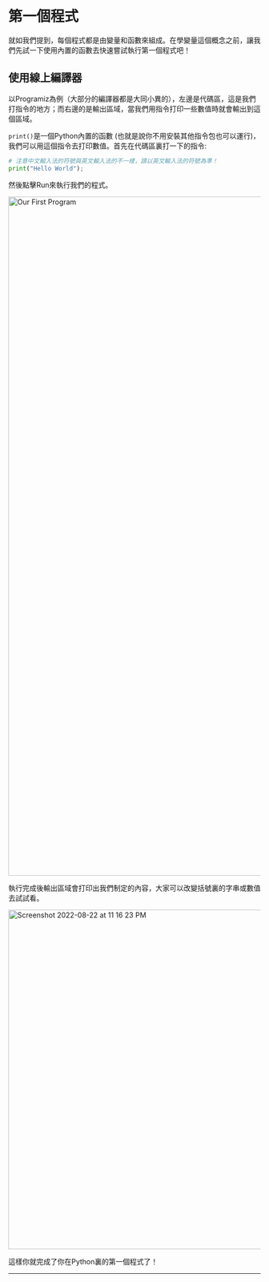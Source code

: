 # 第一個程式
就如我們提到，每個程式都是由變量和函數來組成。在學變量這個概念之前，讓我們先試一下使用內置的函數去快速嘗試執行第一個程式吧！

## 使用線上編譯器
以Programiz為例（大部分的編譯器都是大同小異的），左邊是代碼區，這是我們打指令的地方；而右邊的是輸出區域，當我們用指令打印一些數值時就會輸出到這個區域。

`print()`是一個Python內置的函數 (也就是說你不用安裝其他指令包也可以運行)，我們可以用這個指令去打印數值。首先在代碼區裏打一下的指令:
```python
# 注意中文輸入法的符號與英文輸入法的不一樣，請以英文輸入法的符號為準！
print("Hello World");
```
然後點擊Run來執行我們的程式。

<img width="1356" alt="Our First Program" src="https://user-images.githubusercontent.com/82365010/185956560-3582e3d1-9ca4-4987-90d8-31da3641cde0.png">

執行完成後輸出區域會打印出我們制定的內容，大家可以改變括號裏的字串或數值去試試看。

<img width="678" alt="Screenshot 2022-08-22 at 11 16 23 PM" src="https://user-images.githubusercontent.com/82365010/185956875-3d4e3429-72af-419a-8ae3-2666d466f1fa.png">

這樣你就完成了你在Python裏的第一個程式了！

---
